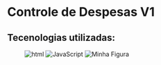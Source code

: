 <h1> Controle de Despesas V1</h1>
  <h2>Tecenologias utilizadas: </h2>
  
<figure>
  <img src="https://img.shields.io/badge/HTML-239120?style=for-the-badge&logo=html5&logoColor=white" alt="html">
  <img src="https://img.shields.io/badge/JavaScript-F7DF1E?style=for-the-badge&logo=javascript&logoColor=black" alt="JavaScript">
  <img src="https://img.shields.io/badge/CSS-239120?&style=for-the-badge&logo=css3&logoColor=white" alt="Minha Figura">
  
  
  
</figure>
